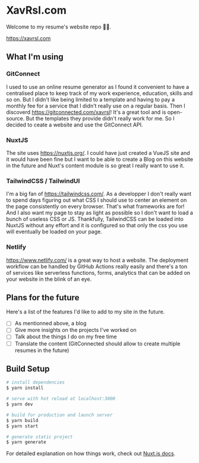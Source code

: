 # XavRsl.com

Welcome to my resume's website repo 🙇‍♂️.

https://xavrsl.com

## What I'm using

### GitConnect
I used to use an online resume generator as I found it convenient to have a centralised place to keep track of my work experience, education, skills and so on. But I didn't like being limited to a template and having to pay a monthly fee for a service that I didn't really use on a regular basis. Then I discoverd https://gitconnected.com/xavrsl! It's a great tool and is open-source. But the templates they provide didn't really work for me. So I decided to ceate a website and use the GitConnect API.

### NuxtJS
The site uses https://nuxtjs.org/. I could have just created a VueJS site and it would have been fine but I want to be able to create a Blog on this website in the future and Nuxt's content module is so great I really want to use it.

### TailwindCSS / TailwindUI
I'm a big fan of https://tailwindcss.com/. As a developper I don't really want to spend days figuring out what CSS I should use to center an element on the page consistently on every browser. That's what frameworks are for! And I also want my page to stay as light as possible so I don't want to load a bunch of useless CSS or JS. Thankfully, TailwindCSS can be loaded into NuxtJS without any effort and it is configured so that only the css you use will eventually be loaded on your page.

### Netlify
https://www.netlify.com/ is a great way to host a website. The deployment workflow can be handled by GitHub Actions really easily and there's a ton of services like serverless functions, forms, analytics that can be added on your website in the blink of an eye.

## Plans for the future
Here's a list of the features I'd like to add to my site in the future.
- [ ] As mentionned above, a blog
- [ ] Give more insights on the projects I've worked on
- [ ] Talk about the things I do on my free time
- [ ] Translate the content (GitConnected should allow to create multiple resumes in the future)

## Build Setup

```bash
# install dependencies
$ yarn install

# serve with hot reload at localhost:3000
$ yarn dev

# build for production and launch server
$ yarn build
$ yarn start

# generate static project
$ yarn generate
```

For detailed explanation on how things work, check out [Nuxt.js docs](https://nuxtjs.org).
